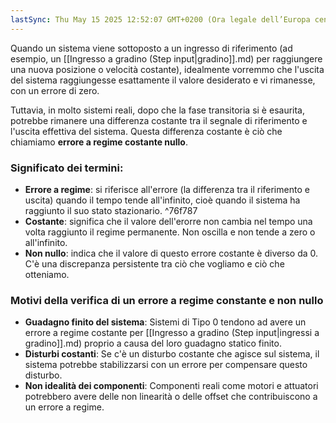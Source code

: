 ```yaml
---
lastSync: Thu May 15 2025 12:52:07 GMT+0200 (Ora legale dell’Europa centrale)
---
```

Quando un sistema viene sottoposto a un ingresso di riferimento (ad esempio, un [[Ingresso a gradino (Step input|gradino]].md) per raggiungere una nuova posizione o velocità costante), idealmente vorremmo che l'uscita del sistema raggiungesse esattamente il valore desiderato e vi rimanesse, con un errore di zero.

Tuttavia, in molto sistemi reali, dopo che la fase transitoria si è esaurita, potrebbe rimanere una differenza costante tra il segnale di riferimento e l'uscita effettiva del sistema.
Questa differenza costante è ciò che chiamiamo **errore a regime costante nullo**.

### Significato dei termini:
- **Errore a regime**: si riferisce all'errore (la differenza tra il riferimento e uscita) quando il tempo tende all'infinito, cioè quando il sistema ha raggiunto il suo stato stazionario. ^76f787
- **Costante**: significa che il valore dell'erorre non cambia nel tempo una volta raggiunto il regime permanente. Non oscilla e non tende a zero o all'infinito.
- **Non nullo**: indica che il valore di questo errore costante è diverso da 0. C'è una discrepanza persistente tra ciò che vogliamo e ciò che otteniamo.

### Motivi della verifica di un errore a regime constante e non nullo
- **Guadagno finito del sistema**: Sistemi di Tipo 0 tendono ad avere un errore a regime costante per [[Ingresso a gradino (Step input|ingressi a gradino]].md) proprio a causa del loro guadagno statico finito.
- **Disturbi costanti**: Se c'è un disturbo costante che agisce sul sistema, il sistema potrebbe stabilizzarsi con un errore per compensare questo disturbo.
- **Non idealità dei componenti**: Componenti reali come motori e attuatori potrebbero avere delle non linearità o delle offset che contribuiscono a un errore a regime.